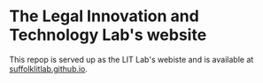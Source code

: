 # The Legal Innovation and Technology Lab's website
This repop is served up as the LIT Lab's webiste and is available at [suffolklitlab.github.io](suffolklitlab.github.io).
